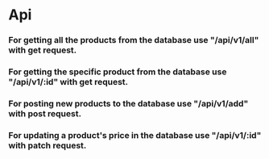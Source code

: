 # Api
### For getting all the products from the database use "/api/v1/all" with get request.
### For getting the specific product from the database use "/api/v1/:id" with get request.
### For posting new products to the database use "/api/v1/add" with post request.
### For updating a product's price in the database use "/api/v1/:id" with patch request.
